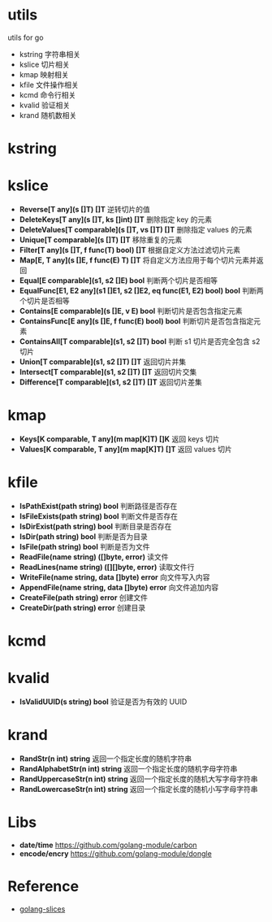 # utils

utils for go

- kstring 字符串相关
- kslice 切片相关
- kmap 映射相关
- kfile 文件操作相关
- kcmd 命令行相关
- kvalid 验证相关
- krand 随机数相关

# kstring

# kslice

- **Reverse[T any](s []T) []T** 逆转切片的值
- **DeleteKeys[T any](s []T, ks []int) []T** 删除指定 key 的元素
- **DeleteValues[T comparable](s []T, vs []T) []T** 删除指定 values 的元素
- **Unique[T comparable](s []T) []T** 移除重复的元素
- **Filter[T any](s []T, f func(T) bool) []T** 根据自定义方法过滤切片元素
- **Map[E, T any](s []E, f func(E) T) []T** 将自定义方法应用于每个切片元素并返回
- **Equal[E comparable](s1, s2 []E) bool** 判断两个切片是否相等
- **EqualFunc[E1, E2 any](s1 []E1, s2 []E2, eq func(E1, E2) bool) bool** 判断两个切片是否相等
- **Contains[E comparable](s []E, v E) bool** 判断切片是否包含指定元素
- **ContainsFunc[E any](s []E, f func(E) bool) bool** 判断切片是否包含指定元素
- **ContainsAll[T comparable](s1, s2 []T) bool** 判断 s1 切片是否完全包含 s2 切片
- **Union[T comparable](s1, s2 []T) []T** 返回切片并集
- **Intersect[T comparable](s1, s2 []T) []T** 返回切片交集
- **Difference[T comparable](s1, s2 []T) []T** 返回切片差集

# kmap

- **Keys[K comparable, T any](m map[K]T) []K** 返回 keys 切片
- **Values[K comparable, T any](m map[K]T) []T** 返回 values 切片

# kfile

- **IsPathExist(path string) bool** 判断路径是否存在
- **IsFileExists(path string) bool** 判断文件是否存在
- **IsDirExist(path string) bool** 判断目录是否存在
- **IsDir(path string) bool** 判断是否为目录
- **IsFile(path string) bool** 判断是否为文件
- **ReadFile(name string) ([]byte, error)** 读文件
- **ReadLines(name string) ([][]byte, error)** 读取文件行
- **WriteFile(name string, data []byte) error** 向文件写入内容
- **AppendFile(name string, data []byte) error** 向文件追加内容
- **CreateFile(path string) error** 创建文件
- **CreateDir(path string) error** 创建目录

# kcmd

# kvalid

- **IsValidUUID(s string) bool** 验证是否为有效的 UUID

# krand

- **RandStr(n int) string** 返回一个指定长度的随机字符串
- **RandAlphabetStr(n int) string** 返回一个指定长度的随机字母字符串
- **RandUppercaseStr(n int) string** 返回一个指定长度的随机大写字母字符串
- **RandLowercaseStr(n int) string** 返回一个指定长度的随机小写字母字符串

# Libs

- **date/time** https://github.com/golang-module/carbon
- **encode/encry** https://github.com/golang-module/dongle

# Reference

- [golang-slices](https://pkg.go.dev/golang.org/x/exp/slices)
